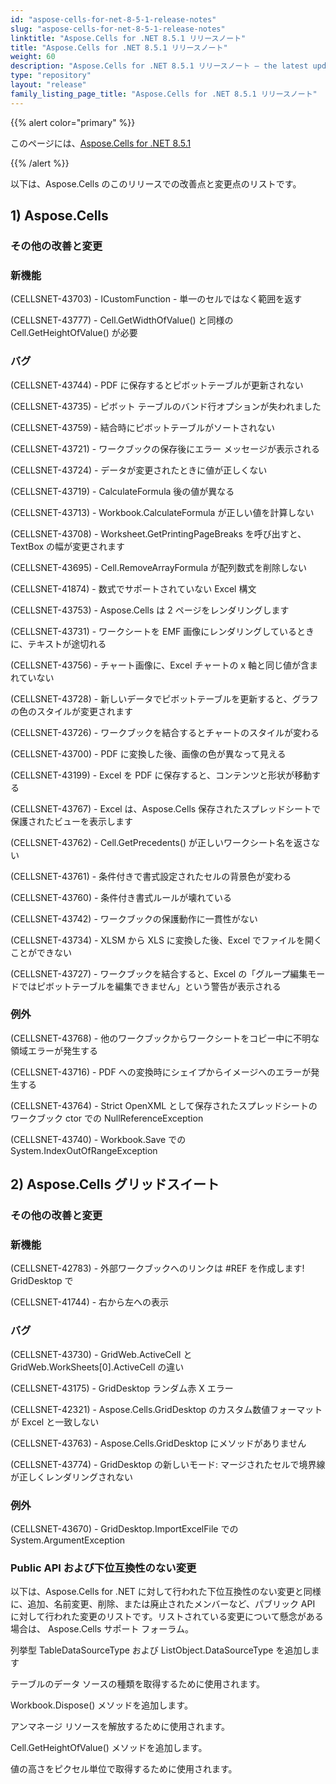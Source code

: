 ```yaml
---
id: "aspose-cells-for-net-8-5-1-release-notes"
slug: "aspose-cells-for-net-8-5-1-release-notes"
linktitle: "Aspose.Cells for .NET 8.5.1 リリースノート"
title: "Aspose.Cells for .NET 8.5.1 リリースノート"
weight: 60
description: "Aspose.Cells for .NET 8.5.1 リリースノート – the latest updates and fixes."
type: "repository"
layout: "release"
family_listing_page_title: "Aspose.Cells for .NET 8.5.1 リリースノート"
---
```

{{% alert color="primary" %}}

このページには、[Aspose.Cells for .NET 8.5.1](https://releases.aspose.com/cells/net/new-releases/aspose.cells-for-.net-8.5.1/)

{{% /alert %}}

以下は、Aspose.Cells のこのリリースでの改善点と変更点のリストです。

## 1) Aspose.Cells

### **その他の改善と変更**

### **新機能**

(CELLSNET-43703) - ICustomFunction - 単一のセルではなく範囲を返す

(CELLSNET-43777) - Cell.GetWidthOfValue() と同様の Cell.GetHeightOfValue() が必要

### **バグ**

(CELLSNET-43744) - PDF に保存するとピボットテーブルが更新されない

(CELLSNET-43735) - ピボット テーブルのバンド行オプションが失われました

(CELLSNET-43759) - 結合時にピボットテーブルがソートされない

(CELLSNET-43721) - ワークブックの保存後にエラー メッセージが表示される

(CELLSNET-43724) - データが変更されたときに値が正しくない

(CELLSNET-43719) - CalculateFormula 後の値が異なる

(CELLSNET-43713) - Workbook.CalculateFormula が正しい値を計算しない

(CELLSNET-43708) - Worksheet.GetPrintingPageBreaks を呼び出すと、TextBox の幅が変更されます

(CELLSNET-43695) - Cell.RemoveArrayFormula が配列数式を削除しない

(CELLSNET-41874) - 数式でサポートされていない Excel 構文

(CELLSNET-43753) - Aspose.Cells は 2 ページをレンダリングします

(CELLSNET-43731) - ワークシートを EMF 画像にレンダリングしているときに、テキストが途切れる

(CELLSNET-43756) - チャート画像に、Excel チャートの x 軸と同じ値が含まれていない

(CELLSNET-43728) - 新しいデータでピボットテーブルを更新すると、グラフの色のスタイルが変更されます

(CELLSNET-43726) - ワークブックを結合するとチャートのスタイルが変わる

(CELLSNET-43700) - PDF に変換した後、画像の色が異なって見える

(CELLSNET-43199) - Excel を PDF に保存すると、コンテンツと形状が移動する

(CELLSNET-43767) - Excel は、Aspose.Cells 保存されたスプレッドシートで保護されたビューを表示します

(CELLSNET-43762) - Cell.GetPrecedents() が正しいワークシート名を返さない

(CELLSNET-43761) - 条件付きで書式設定されたセルの背景色が変わる

(CELLSNET-43760) - 条件付き書式ルールが壊れている

(CELLSNET-43742) - ワークブックの保護動作に一貫性がない

(CELLSNET-43734) - XLSM から XLS に変換した後、Excel でファイルを開くことができない

(CELLSNET-43727) - ワークブックを結合すると、Excel の「グループ編集モードではピボットテーブルを編集できません」という警告が表示される

### **例外**

(CELLSNET-43768) - 他のワークブックからワークシートをコピー中に不明な領域エラーが発生する

(CELLSNET-43716) - PDF への変換時にシェイプからイメージへのエラーが発生する

(CELLSNET-43764) - Strict OpenXML として保存されたスプレッドシートのワークブック ctor での NullReferenceException

(CELLSNET-43740) - Workbook.Save での System.IndexOutOfRangeException

## 2) Aspose.Cells グリッドスイート

### **その他の改善と変更**

### **新機能**

(CELLSNET-42783) - 外部ワークブックへのリンクは #REF を作成します! GridDesktop で

(CELLSNET-41744) - 右から左への表示

### **バグ**

(CELLSNET-43730) - GridWeb.ActiveCell と GridWeb.WorkSheets[0].ActiveCell の違い

(CELLSNET-43175) - GridDesktop ランダム赤 X エラー

(CELLSNET-42321) - Aspose.Cells.GridDesktop のカスタム数値フォーマットが Excel と一致しない

(CELLSNET-43763) - Aspose.Cells.GridDesktop にメソッドがありません

(CELLSNET-43774) - GridDesktop の新しいモード: マージされたセルで境界線が正しくレンダリングされない

### **例外**

(CELLSNET-43670) - GridDesktop.ImportExcelFile での System.ArgumentException

### **Public API および下位互換性のない変更**

以下は、Aspose.Cells for .NET に対して行われた下位互換性のない変更と同様に、追加、名前変更、削除、または廃止されたメンバーなど、パブリック API に対して行われた変更のリストです。リストされている変更について懸念がある場合は、 Aspose.Cells サポート フォーラム。

列挙型 TableDataSourceType および ListObject.DataSourceType を追加します

テーブルのデータ ソースの種類を取得するために使用されます。

Workbook.Dispose() メソッドを追加します。

アンマネージ リソースを解放するために使用されます。

Cell.GetHeightOfValue() メソッドを追加します。

値の高さをピクセル単位で取得するために使用されます。
